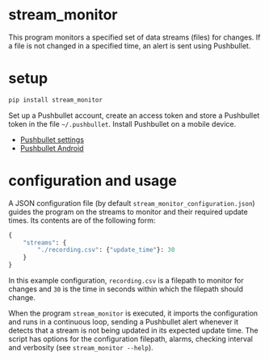 # stream_monitor

This program monitors a specified set of data streams (files) for changes. If a file is not changed in a specified time, an alert is sent using Pushbullet.

# setup

```Bash
pip install stream_monitor
```

Set up a Pushbullet account, create an access token and store a Pushbullet token in the file `~/.pushbullet`. Install Pushbullet on a mobile device.

- [Pushbullet settings](https://www.pushbullet.com/#settings/account)
- [Pushbullet Android](https://play.google.com/store/apps/details?id=com.pushbullet.android)

# configuration and usage

A JSON configuration file (by default `stream_monitor_configuration.json`) guides the program on the streams to monitor and their required update times. Its contents are of the following form:

```Python
{
    "streams": {
        "./recording.csv": {"update_time"}: 30
    }
}
```

In this example configuration, `recording.csv` is a filepath to monitor for changes and `30` is the time in seconds within which the filepath should change.

When the program `stream_monitor` is executed, it imports the configuration and runs in a continuous loop, sending a Pushbullet alert whenever it detects that a stream is not being updated in its expected update time. The script has options for the configuration filepath, alarms, checking interval and verbosity (see `stream_monitor --help`).
